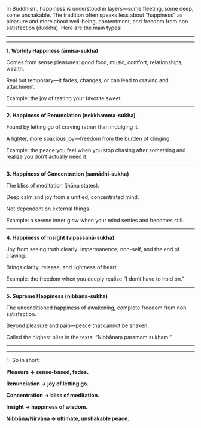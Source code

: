 In Buddhism, happiness is understood in layers—some fleeting, some deep, some unshakable. The tradition often speaks less about “happiness” as pleasure and more about well-being, contentment, and freedom from non satisfaction (dukkha). Here are the main types:

-----------------------------------------------------
--------------------------------

**1. Worldly Happiness (āmisa-sukha)**

Comes from sense pleasures: good food, music, comfort, relationships, wealth.

Real but temporary—it fades, changes, or can lead to craving and attachment.

Example: the joy of tasting your favorite sweet.

--------------------

**2. Happiness of Renunciation (nekkhamma-sukha)**

Found by letting go of craving rather than indulging it.

A lighter, more spacious joy—freedom from the burden of clinging.

Example: the peace you feel when you stop chasing after something and realize you don’t actually need it.

-------------------------

**3. Happiness of Concentration (samādhi-sukha)**

The bliss of meditation (jhāna states).

Deep calm and joy from a unified, concentrated mind.

Not dependent on external things.

Example: a serene inner glow when your mind settles and becomes still.

----------------------

**4. Happiness of Insight (vipassanā-sukha)**

Joy from seeing truth clearly: impermanence, non-self, and the end of craving.

Brings clarity, release, and lightness of heart.

Example: the freedom when you deeply realize “I don’t have to hold on.”

-------------------------

**5. Supreme Happiness (nibbāna-sukha)**

The unconditioned happiness of awakening, complete freedom from non satisfaction.

Beyond pleasure and pain—peace that cannot be shaken.

Called the highest bliss in the texts: “Nibbānaṃ paramaṃ sukhaṃ.”

-------------------------------
------------------

✨ So in short:


**Pleasure → sense-based, fades.**

**Renunciation → joy of letting go.**

**Concentration → bliss of meditation.**

**Insight → happiness of wisdom.**

**Nibbāna/Nirvana → ultimate, unshakable peace.**
